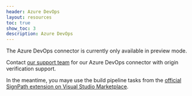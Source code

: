 ```yaml
---
header: Azure DevOps
layout: resources
toc: true
show_toc: 3
description: Azure DevOps
---
```


The Azure DevOps connector is currently only available in preview mode.

Contact [our support team](/support) for our Azure DevOps connector with origin verification support.

In the meantime, you maye use the build pipeline tasks from the [official SignPath extension on Visual Studio Marketplace](https://marketplace.visualstudio.com/items?itemName=SignPath.signpath-tasks).